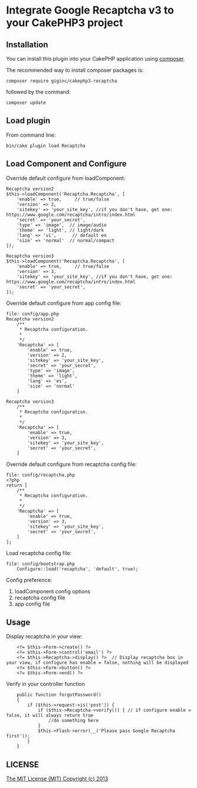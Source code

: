 # Integrate Google Recaptcha v3 to your CakePHP3 project

## Installation

You can install this plugin into your CakePHP application using [composer](http://getcomposer.org).

The recommended way to install composer packages is:

```
composer require giginc/cakephp3-recaptcha
```

followed by the command:

```
composer update
```

## Load plugin

From command line:
```
bin/cake plugin load Recaptcha
```

## Load Component and Configure

Override default configure from loadComponent:
```
Recaptcha version2
$this->loadComponent('Recaptcha.Recaptcha', [
    'enable' => true,     // true/false
    'version' => 2,
    'sitekey' => 'your_site_key', //if you don't have, get one: https://www.google.com/recaptcha/intro/index.html
    'secret' => 'your_secret',
    'type' => 'image',  // image/audio
    'theme' => 'light', // light/dark
    'lang' => 'vi',      // default en
    'size' => 'normal'  // normal/compact
]);

Recaptcha version3
$this->loadComponent('Recaptcha.Recaptcha', [
    'enable' => true,     // true/false
    'version' => 3,
    'sitekey' => 'your_site_key', //if you don't have, get one: https://www.google.com/recaptcha/intro/index.html
    'secret' => 'your_secret',
]);
```

Override default configure from app config file:
```
file: config/app.php
Recaptcha version2
    /**
     * Recaptcha configuration.
     *
     */
    'Recaptcha' => [
        'enable' => true,
        'version' => 2,
        'sitekey' => 'your_site_key',
        'secret' => 'your_secret',
        'type' => 'image',
        'theme' => 'light',
        'lang' => 'es',
        'size' => 'normal'
    ]

Recaptcha version3
    /**
     * Recaptcha configuration.
     *
     */
    'Recaptcha' => [
        'enable' => true,
        'version' => 3,
        'sitekey' => 'your_site_key',
        'secret' => 'your_secret',
    ]
```

Override default configure from recaptcha config file:
```
file: config/recaptcha.php
<?php
return [
    /**
     * Recaptcha configuration.
     *
     */
    'Recaptcha' => [
        'enable' => true,
        'version' => 3,
        'sitekey' => 'your_site_key',
        'secret' => 'your_secret',
    ]
];
```

Load recaptcha config file:
```
file: config/bootstrap.php
    Configure::load('recaptcha', 'default', true);
```

Config preference:
1. loadComponent config options
2. recaptcha config file
3. app config file

## Usage

Display recaptcha in your view:
```
    <?= $this->Form->create() ?>
    <?= $this->Form->control('email') ?>
    <?= $this->Recaptcha->display() ?>  // Display recaptcha box in your view, if configure has enable = false, nothing will be displayed
    <?= $this->Form->button() ?>
    <?= $this->Form->end() ?>
```

Verify in your controller function
```
    public function forgotPassword()
    {
        if ($this->request->is('post')) {
            if ($this->Recaptcha->verify()) { // if configure enable = false, it will always return true
                //do something here
            }
            $this->Flash->error(__('Please pass Google Recaptcha first'));
        }
    }
```

## LICENSE

[The MIT License (MIT) Copyright (c) 2013](http://opensource.org/licenses/MIT)
